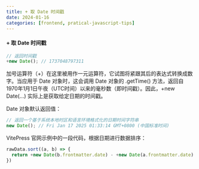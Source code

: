 ```yaml
---
title: + 取 Date 时间戳
date: 2024-01-16
categories: [frontend, pratical-javascript-tips]
---
```


#### + 取 Date 时间戳

```js
// 返回时间戳
+new Date(); // 1737048797311
```

加号运算符（+）在这里被用作一元运算符，它试图将紧跟其后的表达式转换成数字。当应用于 Date 对象时，这会调用 Date 对象的 .getTime() 方法，返回自1970年1月1日午夜（UTC时间）以来的毫秒数（即时间戳）。因此，+new Date(...) 实际上是获取给定日期的时间戳。

Date 对象默认返回值：

```js
// 返回一个基于系统本地时区和语言环境格式化的日期时间字符串
new Date(); // Fri Jan 17 2025 01:33:14 GMT+0800 (中国标准时间)

```

VitePress 官网示例中的一段代码，根据日期进行数据排序：

```js
rawData.sort((a, b) => {
  return +new Date(b.frontmatter.date) - +new Date(a.frontmatter.date)
})
```